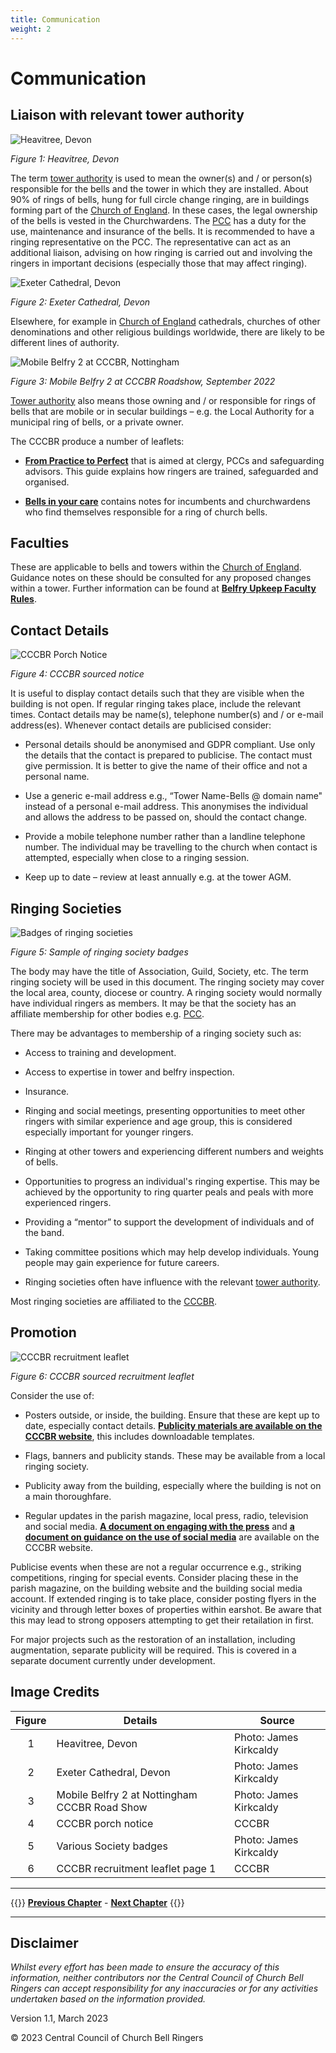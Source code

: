 ```yaml
---
title: Communication
weight: 2
---
```


# Communication

## Liaison with relevant tower authority 

![Heavitree, Devon](heavitree_350.jpg)

*Figure 1: Heavitree, Devon*

The term [tower authority](../glossary/#tower-authority) is used to mean the owner(s) and / or person(s) responsible for the bells and the tower in which they are installed.
About 90% of rings of bells, hung for full circle change ringing, are in buildings forming part of the [Church of England](../glossary/#church-of-england). In these cases, the legal ownership of the bells is vested in the Churchwardens. The [PCC](../glossary/#pcc) has a duty for the use, maintenance and insurance of the bells. It is recommended to have a ringing representative on the PCC. The representative can act as an additional liaison, advising on how ringing is carried out and involving the ringers in important decisions (especially those that may affect ringing).

![Exeter Cathedral, Devon](exeter_cathedral_350.jpg)

*Figure 2: Exeter Cathedral, Devon*

Elsewhere, for example in [Church of England](../glossary/#church-of-england) cathedrals, churches of other denominations and other religious buildings worldwide, there are likely to be different lines of authority. 

![Mobile Belfry 2 at CCCBR, Nottingham](Mobile2_350.jpg)

*Figure 3: Mobile Belfry 2 at CCCBR Roadshow, September 2022*

[Tower authority](../glossary/#tower-authority) also means those owning and / or responsible for rings of bells that are mobile or in secular buildings – e.g. the Local Authority for a municipal ring of bells, or a private owner. 

The CCCBR produce a number of leaflets:

- **[From Practice to Perfect](https://cccbr.org.uk/wp-content/uploads/2022/12/From-Practice-to-Perfect-a-short-guide-for-clergy-PCCs-and-Safeguarding-Advisors.pdf)** that is aimed at clergy, PCCs and safeguarding advisors. This guide explains how ringers are trained, safeguarded and organised.

- **[Bells in your care](../communication/yourcare/)** contains notes for incumbents and churchwardens who find themselves responsible for a ring of church bells.

## Faculties 

These are applicable to bells and towers within the [Church of England](../glossary/#church-of-england). Guidance notes on these should be consulted for any proposed changes within a tower. Further information can be found at **[Belfry Upkeep Faculty Rules](https://belfryupkeep.cccbr.org.uk/docs/030-faculty-rules/)**.

## Contact Details 

![CCCBR Porch Notice](porch_350.jpg)

*Figure 4: CCCBR sourced notice*

It is useful to display contact details such that they are visible when the building is not open. If regular ringing takes place, include the relevant times. Contact details may be name(s), telephone number(s) and / or e-mail address(es). Whenever contact details are publicised consider: 

- Personal details should be anonymised and GDPR compliant. Use only the details that the contact is prepared to publicise. The contact must give permission. It is better to give the name of their office and not a personal name.

- Use a generic e-mail address e.g., “Tower Name-Bells @ domain name" instead of a personal e-mail address. This anonymises the individual and allows the address to be passed on, should the contact change.

- Provide a mobile telephone number rather than a landline telephone number. The individual may be travelling to the church when contact is attempted, especially when close to a ringing session.

- Keep up to date – review at least annually e.g. at the tower AGM.

## Ringing Societies 

![Badges of ringing societies](badges_350.jpg)

*Figure 5: Sample of ringing society badges*

The body may have the title of Association, Guild, Society, etc. The term ringing society will be used in this document. The ringing society may cover the local area, county, diocese or country. A ringing society would normally have individual ringers as members. It may be that the society has an affiliate membership for other bodies e.g. [PCC](../glossary/#PCC).

There may be advantages to membership of a ringing society such as: 

- Access to training and development. 

- Access to expertise in tower and belfry inspection. 

- Insurance. 

- Ringing and social meetings, presenting opportunities to meet other ringers with similar experience and age group, this is considered especially important for younger ringers. 

- Ringing at other towers and experiencing different numbers and weights of bells.

- Opportunities to progress an individual's ringing expertise. This may be achieved by the opportunity to ring quarter peals and peals with more experienced ringers.

- Providing a “mentor” to support the development of individuals and of the band.

- Taking committee positions which may help develop individuals. Young people may gain experience for future careers. 

- Ringing societies often have influence with the relevant [tower authority](../glossary/#tower-authority).

Most ringing societies are affiliated to the [CCCBR](../glossary/#cccbr). 

## Promotion 

![CCCBR recruitment leaflet](recruitment_350.jpg)

*Figure 6: CCCBR sourced recruitment leaflet*

Consider the use of: 

- Posters outside, or inside, the building. Ensure that these are kept up to date, especially contact details. **[Publicity materials are available on the CCCBR website](https://cccbr.org.uk/resources/publicity-material/)**, this includes downloadable templates.

- Flags, banners and publicity stands. These may be available from a local ringing society.  

- Publicity away from the building, especially where the building is not on a main thoroughfare. 

- Regular updates in the parish magazine, local press, radio, television and social media. **[A document on engaging with the press](https://cccbr.org.uk/wp-content/uploads/2022/11/Press-Info.pdf)** and **[a document on guidance on the use of social media](https://cccbr.org.uk/wp-content/uploads/2020/10/200902-Social_Media_Guidance.pdf)** are available on the CCCBR website.

Publicise events when these are not a regular occurrence e.g., striking competitions, ringing for special events. Consider placing these in the parish magazine, on the building website and the building social media account. If extended ringing is to take place, consider posting flyers in the vicinity and through letter boxes of properties within earshot. Be aware that this may lead to strong opposers attempting to get their retailation in first.

For major projects such as the restoration of an installation, including augmentation, separate publicity will be required. This is covered in a separate document currently under development.

## Image Credits

| Figure | Details | Source |
| :---: | --- | --- |
| 1 | Heavitree, Devon | Photo: James Kirkcaldy |
| 2 | Exeter Cathedral, Devon | Photo: James Kirkcaldy |
| 3 | Mobile Belfry 2 at Nottingham CCCBR Road Show | Photo: James Kirkcaldy |
| 4 | CCCBR porch notice | CCCBR |
| 5 | Various Society badges | Photo: James Kirkcaldy |
| 6 | CCCBR recruitment leaflet page 1 | CCCBR |

----

{{<hint info>}}
**[Previous Chapter](../introduction/)** - **[Next Chapter](../formalities/)**
{{</hint>}}

----

## Disclaimer
 
*Whilst every effort has been made to ensure the accuracy of this information, neither contributors nor the Central Council of Church Bell Ringers can accept responsibility for any inaccuracies or for any activities undertaken based on the information provided.*

Version 1.1, March 2023

© 2023 Central Council of Church Bell Ringers
